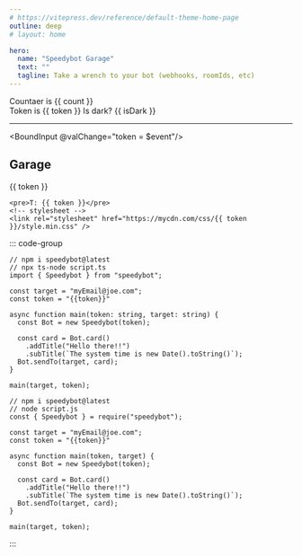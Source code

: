 ```yaml
---
# https://vitepress.dev/reference/default-theme-home-page
outline: deep
# layout: home

hero:
  name: "Speedybot Garage"
  text: ""
  tagline: Take a wrench to your bot (webhooks, roomIds, etc)
---
```


<script setup>
  import { useData } from 'vitepress'

  import CustomComponent from './.vitepress/components/webhooks.vue'
  import BoundInput from './.vitepress/components/BoundInput.vue'


import { ref } from 'vue'

const count = ref(0)
const token = ref('beer')
const { isDark } = useData()

</script>

Countaer is {{ count }}<br/>
Token is {{ token }}
Is dark? {{ isDark }}

<hr/>

<BoundInput @valChange="token = $event"/>

## Garage

{{ token }}

```html-vue
<pre>T: {{ token }}</pre>
<!-- stylesheet -->
<link rel="stylesheet" href="https://mycdn.com/css/{{ token }}/style.min.css" />
```

::: code-group

```ts-vue [config.ts]
// npm i speedybot@latest
// npx ts-node script.ts
import { Speedybot } from "speedybot";

const target = "myEmail@joe.com";
const token = "{{token}}"

async function main(token: string, target: string) {
  const Bot = new Speedybot(token);

  const card = Bot.card()
    .addTitle("Hello there!!")
    .subTitle(`The system time is new Date().toString()`);
  Bot.sendTo(target, card);
}

main(target, token);
```

```js-vue [config.js]
// npm i speedybot@latest
// node script.js
const { Speedybot } = require("speedybot");

const target = "myEmail@joe.com";
const token = "{{token}}"

async function main(token, target) {
  const Bot = new Speedybot(token);

  const card = Bot.card()
    .addTitle("Hello there!!")
    .subTitle(`The system time is new Date().toString()`);
  Bot.sendTo(target, card);
}

main(target, token);
```

:::
